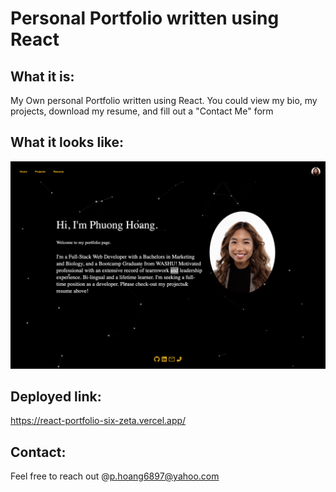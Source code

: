 # Personal Portfolio written using React

## What it is: 
My Own personal Portfolio written using React. You could view my bio, my projects, download my resume, and fill out a "Contact Me" form

## What it looks like:
![Screenshot of React app landing page](React.png)

## Deployed link: 
https://react-portfolio-six-zeta.vercel.app/

## Contact:
Feel free to reach out @p.hoang6897@yahoo.com
